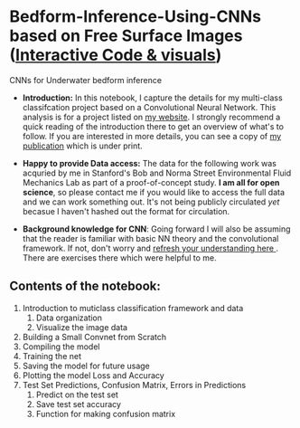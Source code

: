 # Bedform-Inference-Using-CNNs based on Free Surface Images ([Interactive Code & visuals](https://github.com/sakshamg94/Bedform-Inference-Using-CNNs/blob/master/Conv2D_code.ipynb))
CNNs for Underwater bedform inference

- **Introduction:** In this notebook, I capture the details for my multi-class classifcation project based on a Convolutional Neural Network. This analysis is for a project listed on <a href="https://web.stanford.edu/~sakshamg/portfolio/bathymetry_inversion">my website</a>. I strongly recommend a quick reading of the introduction there to get an overview of what's to follow. If you are interested in more details, you can see a copy of <a href="https://web.stanford.edu/~sakshamg/assets/docs/JFM1_R1.pdf">my publication</a> which is under print. 


- **Happy to provide Data access:** The data for the following work was acquried by me in Stanford's Bob and Norma Street Environmental Fluid Mechanics Lab as part of a proof-of-concept study. **I am all for open science**, so please contact me if you would like to access the full data and we can work something out. It's not being publicly circulated *yet* becasue I haven't hashed out the format for circulation.


- **Background knowledge for CNN**: Going forward I will also be assuming that the reader is familiar with basic NN theory and the convolutional framework. If not, don't worry and <a href="https://developers.google.com/machine-learning/practica/image-classification/convolutional-neural-networks">refresh your understanding here </a>. There are exercises there which were helpful to me. 

## Contents of the notebook:
1. Introduction to muticlass classification framework and data
    1. Data organization
    2. Visualize the image data
3. Building a Small Convnet from Scratch
4. Compiling the model
5. Training the net
6. Saving the model for future usage
7. Plotting the model Loss and Accuracy
8. Test Set Predictions, Confusion Matrix, Errors in Predictions
    1. Predict on the test set
    2. Save test set accuracy
    3. Function for making confusion matrix
